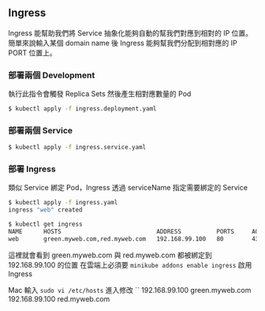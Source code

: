 
## Ingress
Ingress 能幫助我們將 Service 抽象化能夠自動的幫我們對應到相對的 IP 位置。簡單來說輸入某個 domain name 後 Ingress 能夠幫我們分配到相對應的 IP PORT 位置上。

### 部署兩個 Development
執行此指令會觸發 Replica Sets 然後產生相對應數量的 Pod

```bash
$ kubectl apply -f ingress.deployment.yaml 
``` 
### 部署兩個 Service

```bash
$ kubectl apply -f ingress.service.yaml
```

### 部署 Ingress
類似 Service 綁定 Pod，Ingress 透過 serviceName 指定需要綁定的 Service

```bash
$ kubectl apply -f ingress.yaml 
ingress "web" created

$ kubectl get ingress
NAME      HOSTS                           ADDRESS          PORTS     AGE
web       green.myweb.com,red.myweb.com   192.168.99.100   80        43s
```

這裡就會看到 green.myweb.com 與 red.myweb.com 都被綁定到 192.168.99.100 的位置
在雲端上必須要 `minikube addons enable ingress` 啟用 Ingress


Mac 輸入 `sudo vi /etc/hosts` 進入修改
``
192.168.99.100   green.myweb.com
192.168.99.100   red.myweb.com 
```

